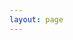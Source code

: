 ```yaml
---
layout: page
---
```


<!-- markdownlint-disable-next-line MD041 -->
<ItemGrid
    title="Map making contests"
    description="Events that challenge map makers to create custom maps in a certain theme"
    dataUrl="https://docs.rocketleaguemapmaking.workers.dev/contests?scheme=actions"
    :action="{ text: 'Show more', totalItems: -1 }"
    :rowSize="2"
    :amount="4"
    :descriptionLength="140"
/>

<style scoped>
:deep(.showcase-item img) {
    max-height: 50%;
}

:deep(.showcase-items .VPLink:only-child) {
    width: 50% !important;
}

:deep(.showcase-items:has(.VPLink:only-child)) {
    justify-content: flex-start;
}
</style>
